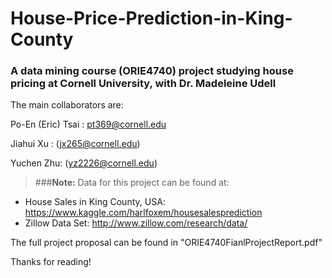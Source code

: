 # House-Price-Prediction-in-King-County
### A data mining course (ORIE4740) project studying house pricing at Cornell University, with Dr. Madeleine Udell


The main collaborators are: 


  Po-En (Eric) Tsai : pt369@cornell.edu 
  
  Jiahui Xu : (jx265@cornell.edu)
  
  Yuchen Zhu: (yz2226@cornell.edu)
  

> ###**Note:** Data for this project can be found at:
  - House Sales in King County, USA: https://www.kaggle.com/harlfoxem/housesalesprediction
  - Zillow Data Set: http://www.zillow.com/research/data/

The full project proposal can be found in "ORIE4740FianlProjectReport.pdf"

Thanks for reading!

